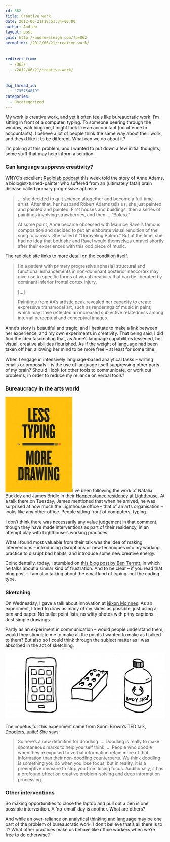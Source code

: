 ```yaml
---
id: 862
title: Creative work
date: 2012-06-21T19:51:34+00:00
author: Andrew
layout: post
guid: http://andrewsleigh.com/?p=862
permalink: /2012/06/21/creative-work/


redirect_from:
  - /862/
  - /2012/06/21/creative-work/


dsq_thread_id:
  - "735754819"
categories:
  - Uncategorized
---
```

My work is creative work, and yet it often feels like bureaucratic work. I&#8217;m sitting in front of a computer, typing. To someone peering through the window, watching me, I might look like an accountant (no offence to accountants). I believe a lot of people think the same way about their work, and they&#8217;d like it to be different. What can we do about it?

I&#8217;m poking at this problem, and I wanted to put down a few initial thoughts, some stuff that may help inform a solution.<!--more-->

### Can language suppress creativity?

WNYC&#8217;s excellent [Radiolab podcast](http://www.radiolab.org/blogs/radiolab-blog/2012/jun/18/unraveling-bolero/) this week told the story of Anne Adams, a biologist-turned-painter who suffered from an (ultimately fatal) brain disease called primary progressive aphasia:

> &#8230; she decided to quit science altogether and become a full-time artist. After that, her husband Robert Adams tells us, she just painted and painted and painted. First houses and buildings, then a series of paintings involving strawberries, and then &#8230; &#8220;Bolero.&#8221;
> 
> At some point, Anne became obsessed with Maurice Ravel&#8217;s famous composition and decided to put an elaborate visual rendition of the song to canvas. She called it &#8220;Unraveling Bolero.&#8221; But at the time, she had no idea that both she and Ravel would themselves unravel shortly after their experiences with this odd piece of music. 

The radiolab site links to [more detail](http://brain.oxfordjournals.org/content/131/1/39.full) on the condition itself. 

> [In a patient with primary progressive aphasia] structural and functional enhancements in non-dominant posterior neocortex may give rise to specific forms of visual creativity that can be liberated by dominant inferior frontal cortex injury.
> 
> [&#8230;]
> 
> Paintings from AA&#8217;s artistic peak revealed her capacity to create expressive transmodal art, such as renderings of music in paint, which may have reflected an increased subjective relatedness among internal perceptual and conceptual images.

Anne&#8217;s story is beautiful and tragic, and I hesitate to make a link between her experience, and my own experiments in creativity. That being said, I did find the idea fascinating that, as Anne&#8217;s language capabilities lessened, her visual, creative abilities flourished. As if the weight of language had been taken off her, allowing her mind to be more free &#8211; at least for some time.
  
When I engage in intensively language-based analytical tasks &#8211; writing emails or proposals &#8211; is the use of language itself suppressing other parts of my brain? Should I look for other tools to communicate, or work out problems, in order to reduce my reliance on verbal tools? 

### Bureaucracy in the arts world

[<img src="/assets/2012/06/6522903131_5eda7cb5f8-212x300.jpg" alt="" title="6522903131_5eda7cb5f8" class="alignright size-medium wp-image-863" />](http://www.riglondon.com/blog/2012/06/17/james-bridles-working-shop/)I&#8217;ve been following the work of Natalia Buckley and James Bridle in their [Happenstance residency at Lighthouse](http://www.lighthouse.org.uk/programme/happenstance-open-house/). At a talk there on Tuesday, James mentioned that when he arrived, he was surprised at how much the Lighthouse office &#8211; that of an arts organisation &#8211; looks like any other office. People sitting front of computers, typing. 

I don&#8217;t think there was necessarily any value judgement in that comment, though they have made interventions as part of their residency, in an attempt play with Lighthouse&#8217;s working practices. 

What I found most valuable from their talk was the idea of making interventions &#8211; introducing disruptions or new techniques into my working practice to disrupt bad habits, and introduce some new creative energy.

Coincidentally, today, I stumbled on [this blog post by Ben Terrett](http://www.riglondon.com/blog/2012/06/17/james-bridles-working-shop/), in which he talks about a similar kind of frustration. And to be clear &#8211; if you read that blog post &#8211; I am also talking about the email kind of typing, not the coding type.

### Sketching

On Wednesday, I gave a talk about innovation at [Nixon McInnes](http://www.nixonmcinnes.co.uk). As an experiment, I tried to draw as many of my slides as possible, just using a pen and paper. No bullet point lists, no witty photos with pithy captions. Just simple drawings.

Partly as an experiment in communication &#8211; would people understand them, would they stimulate me to make all the points I wanted to make as I talked to them? But also so I could think through the subject matter as I was absorbed in the act of sketching.

<img src="/assets/2012/06/platforms-1024x419.jpg" alt="" title="platforms" class="alignnone size-large wp-image-866" />

The impetus for this experiment came from Sunni Brown&#8217;s TED talk, [Doodlers, unite!](http://www.ted.com/talks/lang/en/sunni_brown.html) She says:

> So here&#8217;s a new definition for doodling. &#8230; Doodling is really to make spontaneous marks to help yourself think. &#8230; People who doodle when they&#8217;re exposed to verbal information retain more of that information than their non-doodling counterparts. We think doodling is something you do when you lose focus, but in reality, it is a preemptive measure to stop you from losing focus. Additionally, it has a profound effect on creative problem-solving and deep information processing.

### Other interventions

So making opportunities to close the laptop and pull out a pen is one possible intervention. A &#8216;no-email&#8217; day is another. What are others?

And while an over-reliance on analytical thinking and language may be one part of the problem of bureaucratic work, I don&#8217;t believe that&#8217;s all there is to it? What other practices make us behave like office workers when we&#8217;re free to do otherwise?